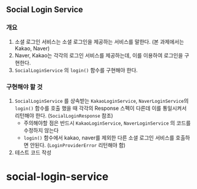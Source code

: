 ## Social Login Service

### 개요
1. 소셜 로그인 서비스는 소셜 로그인을 제공하는 서비스를 말한다. (본 과제에서는 Kakao, Naver)
2. Naver, Kakao는 각각의 로그인 서비스를 제공하는데, 이를 이용하여 로그인을 구현한다.
3. `SocialLoginService` 의 `login()` 함수를 구현해야 한다.

### 구현해야 할 것
1. `SocialLoginService` 를 상속받는 `KakaoLoginService`, `NaverLoginService`의 `login()` 함수를 호출 했을 때 각각의 Response 스펙이 다른데 이를 통일시켜서 리턴해야 한다. (`SocialLoginResponse` 참조)
   - 주의해야할 점은 반드시 `KakaoLoginService`, `NaverLoginService` 의 코드를 수정하지 않는다
   - `login()` 함수에서 kakao, naver를 제외한 다른 소셜 로그인 서비스를 호출하면 안된다. (`LoginProviderError` 리턴해야 함)  
2. 테스트 코드 작성
# social-login-service
